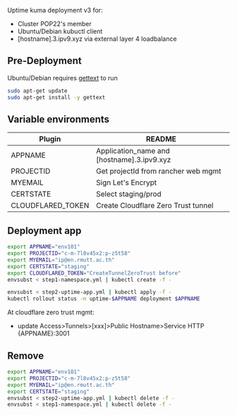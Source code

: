 Uptime kuma deployment v3 for:

- Cluster POP22's member
- Ubuntu/Debian kubuctl client
- [hostname].3.ipv9.xyz via external layer 4 loadbalance

## Pre-Deployment
Ubuntu/Debian requires [gettext](https://zoomadmin.com/HowToInstall/UbuntuPackage/gettext) to run
```sh
sudo apt-get update
sudo apt-get install -y gettext
```

## Variable environments
| Plugin | README |
| ------ | ------ |
| APPNAME | Application_name and [hostname].3.ipv9.xyz |
| PROJECTID | Get projectId from rancher web mgmt |
| MYEMAIL | Sign Let's Encrypt |
| CERTSTATE | Select staging/prod |
| CLOUDFLARED_TOKEN | Create Cloudflare Zero Trust tunnel |

## Deployment app
```sh
export APPNAME="env101"
export PROJECTID="c-m-7l8v45x2:p-z5t58"
export MYEMAIL="ip@en.rmutt.ac.th"
export CERTSTATE="staging"
export CLOUDFLARED_TOKEN="CreateTunnelZeroTrust before"
envsubst < step1-namespace.yml | kubectl create -f -

envsubst < step2-uptime-app.yml | kubectl apply -f - 
kubectl rollout status -n uptime-$APPNAME deployment $APPNAME
```
At cloudflare zero trust mgmt:
- update Access>Tunnels>[xxx]>Public Hostname>Service HTTP {APPNAME}:3001

## Remove
```sh
export APPNAME="env101"
export PROJECTID="c-m-7l8v45x2:p-z5t58"
export MYEMAIL="ip@en.rmutt.ac.th"
export CERTSTATE="staging"
envsubst < step2-uptime-app.yml | kubectl delete -f - 
envsubst < step1-namespace.yml | kubectl delete -f -
```
